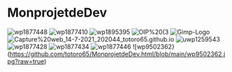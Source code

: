# MonprojetdeDev
![wp1877448](https://github.com/totoro65/MonprojetdeDev.html/blob/main/wp1877448.jpg?raw=true)
![wp1877410](https://github.com/totoro65/MonprojetdeDev.html/blob/main/wp1877410.jpg?raw=true)
![wp1895395](https://github.com/totoro65/MonprojetdeDev-index.html/blob/main/wp1895395.png?raw=true)
![OIP%20(3](https://github.com/totoro65/MonprojetdeDev-index.html/blob/main/OIP%20(3).jpg?raw=true)
![Gimp-Logo](https://github.com/totoro65/MonprojetdeDev.html/blob/main/Gimp-Logo.png?raw=true)
![Capture%20web_14-7-2021_202044_totoro65.github.io](https://github.com/totoro65/MonprojetdeDev.html/blob/main/Capture%20web_14-7-2021_202044_totoro65.github.io.jpeg?raw=true)
![uwp1259543](https://github.com/totoro65/MonprojetdeDev.html/blob/main/uwp1259543.jpeg?raw=true)
![wp1877428](https://github.com/totoro65/MonprojetdeDev.html/blob/main/wp1877428.jpg?raw=true)
![wp1877434](https://github.com/totoro65/MonprojetdeDev.html/blob/main/wp1877434.png?raw=true)
![wp1877446](https://github.com/totoro65/MonprojetdeDev.html/blob/main/wp1877446.jpg?raw=true)
![wp9502362}(https://github.com/totoro65/MonprojetdeDev.html/blob/main/wp9502362.jpg?raw=true)
